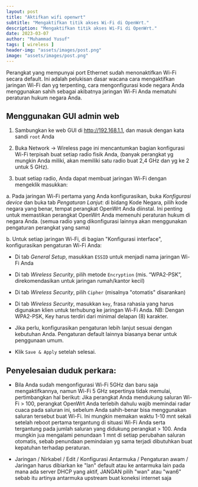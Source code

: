 ```yaml
---
layout: post
title: "Aktifkan wifi openwrt"
subtitle: "Mengaktifkan titik akses Wi-Fi di OpenWrt."
description: "Mengaktifkan titik akses Wi-Fi di OpenWrt."
date: 2023-03-07
author: "Muhammad Yusuf"
tags: [ wireless ]
header-img: "assets/images/post.png"
image: "assets/images/post.png"
---
```


Perangkat yang mempunyai port Ethernet sudah menonaktifkan Wi-Fi secara default. Ini adalah pelukisan dasar wacana cara mengaktifkan jaringan Wi-Fi dan yg terpenting, cara mengonfigurasi kode negara Anda menggunakan sahih sebagai akibatnya jaringan Wi-Fi Anda mematuhi peraturan hukum negara Anda.

## Menggunakan GUI admin web

1. Sambungkan ke web GUI di http://192.168.1.1, dan masuk dengan kata sandi `root` Anda

2. Buka Network → Wireless page ini mencantumkan bagian konfigurasi Wi-Fi terpisah buat setiap radio fisik Anda, (banyak perangkat yg mungkin Anda miliki, akan memiliki satu radio buat 2,4 GHz dan yg ke 2 untuk 5 GHz).

3. buat setiap radio, Anda dapat membuat jaringan Wi-Fi dengan mengeklik masukkan:

 a. Pada jaringan Wi-Fi pertama yang Anda konfigurasikan, buka *Konfigurasi device* dan buka tab *Pengaturan Lanjut*: di bidang Kode Negara, pilih kode negara yang benar, tempat perangkat OpenWrt Anda diinstal. Ini penting untuk memastikan perangkat OpenWrt Anda memenuhi peraturan hukum di negara Anda. (semua radio yang dikonfigurasi lainnya akan menggunakan pengaturan perangkat yang sama)
 
 b. Untuk setiap jaringan Wi-Fi, di bagian "Konfigurasi interface", konfigurasikan pengaturan Wi-Fi Anda:

- Di tab *General Setup*, masukkan `ESSID` untuk menjadi nama jaringan Wi-Fi Anda

- Di tab *Wireless Security*, pilih metode `Encryption` (mis. “WPA2-PSK”, direkomendasikan untuk jaringan rumah/kantor kecil)

- Di tab *Wireless Security*, pilih `Cipher` (misalnya "otomatis" disarankan)

- Di tab *Wireless Security*, masukkan `key`, frasa rahasia yang harus digunakan klien untuk terhubung ke jaringan Wi-Fi Anda. NB: Dengan WPA2-PSK, Key harus terdiri dari minimal delapan (8) karakter.

- Jika perlu, konfigurasikan pengaturan lebih lanjut sesuai dengan kebutuhan Anda. Pengaturan default lainnya biasanya benar untuk penggunaan umum.

- Klik `Save & Apply` setelah selesai.

## Penyelesaian duduk perkara:

- Bila Anda sudah mengonfigurasi Wi-Fi 5GHz dan baru saja mengaktifkannya, namun Wi-Fi 5 GHz sepertinya tidak memulai, pertimbangkan hal berikut: Jika perangkat Anda mendukung saluran Wi-Fi > 100, perangkat OpenWrt Anda terlebih dahulu wajib memindai radar cuaca pada saluran ini, sebelum Anda sahih-benar bisa menggunakan saluran tersebut buat Wi-Fi. Ini mungkin memakan waktu 1-10 mnt sekali setelah reboot pertama tergantung di situasi Wi-Fi Anda serta tergantung pada jumlah saluran yang didukung perangkat > 100. Anda mungkin jua mengalami penundaan 1 mnt di setiap perubahan saluran otomatis, sebab penundaan pemindaian yg sama terjadi dibutuhkan buat kepatuhan terhadap peraturan.

- Jaringan / Nirkabel / Edit / Konfigurasi Antarmuka / Pengaturan awam / Jaringan harus dibiarkan ke "lan" default atau ke antarmuka lain pada mana ada server DHCP yang aktif, JANGAN pilih "wan" atau "wan6" sebab itu artinya antarmuka upstream buat koneksi internet saja
